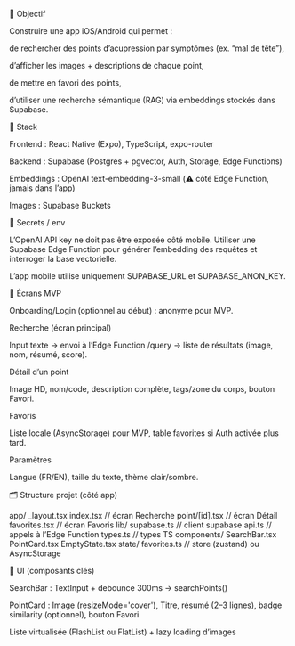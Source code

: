 🎯 Objectif

Construire une app iOS/Android qui permet :

de rechercher des points d’acupression par symptômes (ex. “mal de tête”),

d’afficher les images + descriptions de chaque point,

de mettre en favori des points,

d’utiliser une recherche sémantique (RAG) via embeddings stockés dans Supabase.

🧱 Stack

Frontend : React Native (Expo), TypeScript, expo-router

Backend : Supabase (Postgres + pgvector, Auth, Storage, Edge Functions)

Embeddings : OpenAI text-embedding-3-small (⚠️ côté Edge Function, jamais dans l’app)

Images : Supabase Buckets

🔐 Secrets / env

L’OpenAI API key ne doit pas être exposée côté mobile. Utiliser une Supabase Edge Function pour générer l’embedding des requêtes et interroger la base vectorielle.

L’app mobile utilise uniquement SUPABASE_URL et SUPABASE_ANON_KEY.

📱 Écrans MVP

Onboarding/Login (optionnel au début) : anonyme pour MVP.

Recherche (écran principal)

Input texte → envoi à l’Edge Function /query → liste de résultats (image, nom, résumé, score).

Détail d’un point

Image HD, nom/code, description complète, tags/zone du corps, bouton Favori.

Favoris

Liste locale (AsyncStorage) pour MVP, table favorites si Auth activée plus tard.

Paramètres

Langue (FR/EN), taille du texte, thème clair/sombre.

🗂️ Structure projet (côté app)

app/
  _layout.tsx
  index.tsx                  // écran Recherche
  point/[id].tsx             // écran Détail
  favorites.tsx              // écran Favoris
lib/
  supabase.ts                // client supabase
  api.ts                     // appels à l’Edge Function
  types.ts                   // types TS
components/
  SearchBar.tsx
  PointCard.tsx
  EmptyState.tsx
state/
  favorites.ts               // store (zustand) ou AsyncStorage


🎨 UI (composants clés)

SearchBar : TextInput + debounce 300ms → searchPoints()

PointCard : Image (resizeMode='cover'), Titre, résumé (2–3 lignes), badge similarity (optionnel), bouton Favori

Liste virtualisée (FlashList ou FlatList) + lazy loading d’images